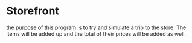 # Storefront
the purpose of this program is to try and simulate a trip to the store.
The items will be added up and the total of their prices will be added as well.
